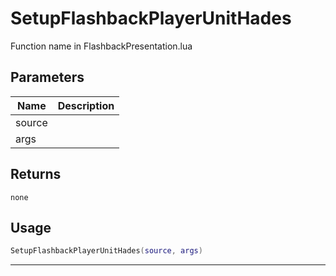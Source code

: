 # SetupFlashbackPlayerUnitHades

Function name in FlashbackPresentation.lua

## Parameters

| Name   | Description |
| ------ | ----------- |
| source |             |
| args   |             |

## Returns

`none`

## Usage

```lua
SetupFlashbackPlayerUnitHades(source, args)
```

---
